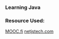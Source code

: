 ### Learning Java
### Resource Used: 
[MOOC.fi](https://mooc.fi/en)
[netjstech.com](https://www.netjstech.com)